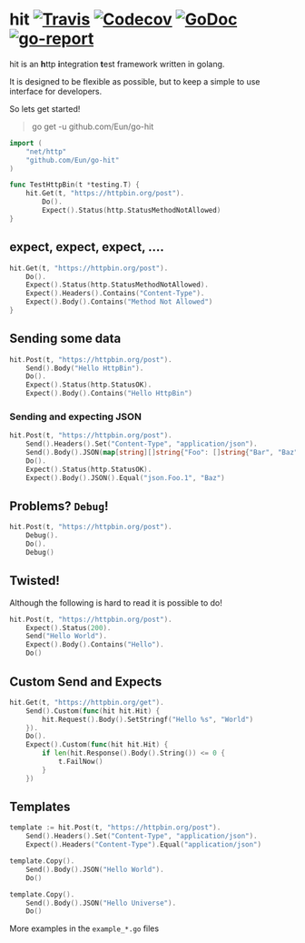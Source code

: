 # hit [![Travis](https://img.shields.io/travis/Eun/go-hit.svg)](https://travis-ci.org/Eun/go-hit) [![Codecov](https://img.shields.io/codecov/c/github/Eun/go-hit.svg)](https://codecov.io/gh/Eun/go-hit) [![GoDoc](https://godoc.org/github.com/Eun/go-hit?status.svg)](https://godoc.org/github.com/Eun/go-hit) [![go-report](https://goreportcard.com/badge/github.com/Eun/go-hit)](https://goreportcard.com/report/github.com/Eun/go-hit)
hit is an **h**ttp **i**ntegration **t**est framework written in golang.

It is designed to be flexible as possible, but to keep a simple to use interface for developers.

So lets get started!

> go get -u github.com/Eun/go-hit

```go
import (
	"net/http"
	"github.com/Eun/go-hit"
)

func TestHttpBin(t *testing.T) {
	hit.Get(t, "https://httpbin.org/post").
		Do().
		Expect().Status(http.StatusMethodNotAllowed)
}
``` 

## expect, expect, expect, ....
```go
hit.Get(t, "https://httpbin.org/post").
	Do().
	Expect().Status(http.StatusMethodNotAllowed).
	Expect().Headers().Contains("Content-Type").
	Expect().Body().Contains("Method Not Allowed")
}
``` 

## Sending some data
```go
hit.Post(t, "https://httpbin.org/post").
	Send().Body("Hello HttpBin").
	Do().
	Expect().Status(http.StatusOK).
	Expect().Body().Contains("Hello HttpBin")
``` 

### Sending and expecting JSON
```go
hit.Post(t, "https://httpbin.org/post").
	Send().Headers().Set("Content-Type", "application/json").
	Send().Body().JSON(map[string][]string{"Foo": []string{"Bar", "Baz"}}).
	Do().
	Expect().Status(http.StatusOK).
	Expect().Body().JSON().Equal("json.Foo.1", "Baz")
``` 

## Problems? `Debug`!
```go
hit.Post(t, "https://httpbin.org/post").
	Debug().
	Do().
	Debug()
```

## Twisted!
Although the following is hard to read it is possible to do!
```go
hit.Post(t, "https://httpbin.org/post").
	Expect().Status(200).
	Send("Hello World").
	Expect().Body().Contains("Hello").
	Do()
```

## Custom Send and Expects
```go
hit.Get(t, "https://httpbin.org/get").
	Send().Custom(func(hit hit.Hit) {
		hit.Request().Body().SetStringf("Hello %s", "World")
	}).
	Do().
	Expect().Custom(func(hit hit.Hit) {
		if len(hit.Response().Body().String()) <= 0 {
			t.FailNow()
		}
	})
```

## Templates
```go
template := hit.Post(t, "https://httpbin.org/post").
	Send().Headers().Set("Content-Type", "application/json").
	Expect().Headers("Content-Type").Equal("application/json")

template.Copy().
	Send().Body().JSON("Hello World").
	Do()

template.Copy().
	Send().Body().JSON("Hello Universe").
	Do()
```

More examples in the `example_*.go` files